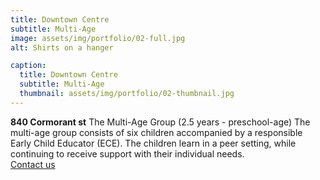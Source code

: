 ```yaml
---
title: Downtown Centre
subtitle: Multi-Age
image: assets/img/portfolio/02-full.jpg
alt: Shirts on a hanger

caption:
  title: Downtown Centre
  subtitle: Multi-Age
  thumbnail: assets/img/portfolio/02-thumbnail.jpg
---
```

**840 Cormorant st**
The Multi-Age Group (2.5 years - preschool-age) The multi-age group consists of six children accompanied by a responsible Early Child Educator (ECE). The children learn in a peer setting, while continuing to receive support with their individual needs.
<br>[Contact us](https://37be2d10fns.typeform.com/to/P46qj3u9)
